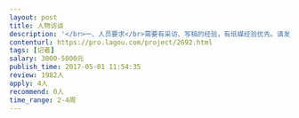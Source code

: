 ```yaml
---                
layout: post       
title: 人物访谈           
description: '</br>一、人员要求</br>需要有采访、写稿的经验，有纸媒经验优先。请发送你最满意的稿件链接给我。</br></br>二、需要做的事情</br>采访网易 Python 微专业的优秀学员，4篇采访稿，每篇篇幅1000字左右。</br>酬劳是千字千元，总计4000元。</br></br>三、参考</br>https://generalassemb.ly/blog/what-is-web-development-coding/</br>https://techacademy.jp/blog/61</br>'     
contenturl: https://pro.lagou.com/project/2692.html      
tags: [记者]            
salary: 3000-5000元          
publish_time: 2017-05-01 11:54:35         
review: 1982人                   
apply: 4人                   
recommend: 0人                   
time_range: 2-4周              
---                 
```

